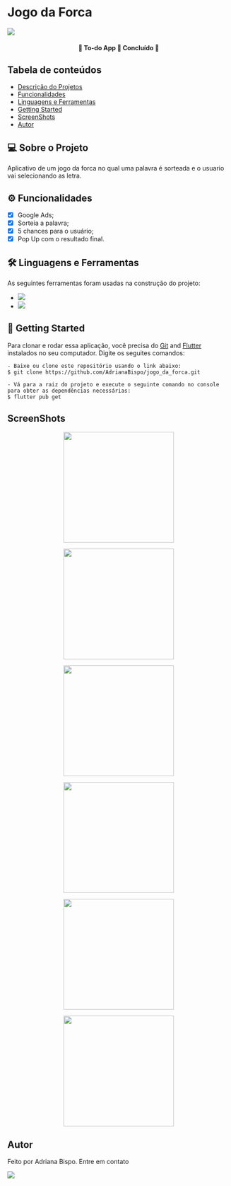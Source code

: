 <h1>Jogo da Forca</h1>

<img src="http://img.shields.io/static/v1?label=STATUS&message=CONCLUIDO&color=GREEN&style=for-the-badge"/>

<h4 align="center"> 
	🚧  To-do App 🚀 Concluído  🚧
</h4> <!-- Status -->

<h2 id="sumario">Tabela de conteúdos</h2>
<ul>
    <li><a href="#sobre">Descrição do Projetos</a></li>
    <li><a href="#funcionalidade">Funcionalidades</a></li>
    <li><a href="#linguagem">Linguagens e Ferramentas</a></li>
    <li><a href="#started">Getting Started</a></li>
    <li><a href="#screenshot">ScreenShots</a></li>
    <li><a href='#autor'>Autor</a></li>
</ul>
<!-- final sumario -->

<h2 id='sobre'>💻 Sobre o Projeto</h2>

<p>
Aplicativo de um jogo da forca no qual uma palavra é sorteada e o usuario vai selecionando as letra. 
</p>
<!--final sobre -->

<h2 id='funcionalidade'>⚙️ Funcionalidades</h2>

- [X] Google Ads;
- [X] Sorteia a palavra;
- [X] 5 chances para o usuário;
- [X] Pop Up com o resultado final.

<!-- final funcionalidades -->
<h2 id='linguagem'>🛠 Linguagens e Ferramentas</h2>

<p>
As seguintes ferramentas foram usadas na construção do projeto:
</p>
<ul>
  <li><img src="https://img.shields.io/badge/Dart-0175C2?style=for-the-badge&logo=dart&logoColor=white">
  </li>
  <li><img src="https://img.shields.io/badge/Flutter-02569B?style=for-the-badge&logo=flutter&logoColor=white"></li>
</ul>
<!-- final linguagens -->
<h2 id='started'>🚀 Getting Started</h2>

Para clonar e rodar essa aplicação, você precisa do [Git](https://git-scm.com) and [Flutter](https://docs.flutter.dev/get-started/install) instalados no seu computador. Digite os seguites comandos:

    - Baixe ou clone este repositório usando o link abaixo:
    $ git clone https://github.com/AdrianaBispo/jogo_da_forca.git
    
    - Vá para a raiz do projeto e execute o seguinte comando no console para obter as dependências necessárias:
    $ flutter pub get
 

<h2 id="screenshot">ScreenShots</h2>

<p align="center"> 
  <img src="screenshot/jogo_da_forca (1).png" width="250px">
  </p>

    
<p align="center"> 
  <img src="screenshot/jogo_da_forca (2).png" width="250px"/>
</p>

<p align="center"> 
  <img src="screenshot/jogo_da_forca (3).png" width="250px"/>
</p>

<p align="center"> 
  <img src="screenshot/jogo_da_forca (4).png" width="250px"/>
</p>

<p align="center"> 
  <img src="screenshot/jogo_da_forca (5).png" width="250px"/>
</p>

<p align="center"> 
  <img src="screenshot/jogo_da_forca (6).png" width="250px"/>
</p>

<h2 id="autor">Autor</h2>

  <p>Feito por Adriana Bispo. Entre em contato</p>
  <a href="mailto:adriana.bispo283@gmail.com"><img src="https://img.shields.io/badge/Gmail-D14836?style=for-the-badge&logo=gmail&logoColor=white" target="_blank"></a>

